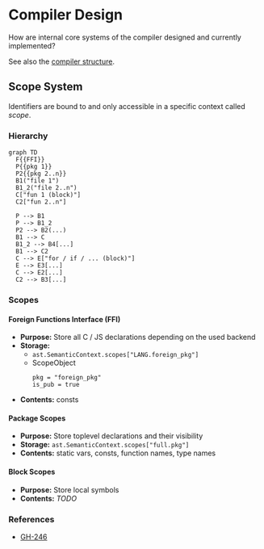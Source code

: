 # Compiler Design
How are internal core systems of the compiler designed and currently implemented?

See also the [compiler structure](../development/structure.md#compiler-structure).


## Scope System
Identifiers are bound to and only accessible in a specific context called _scope_.

### Hierarchy
```mermaid
graph TD
  F{{FFI}}
  P{{pkg 1}}
  P2{{pkg 2..n}}
  B1("file 1")
  B1_2("file 2..n")
  C["fun 1 (block)"]
  C2["fun 2..n"]

  P --> B1
  P --> B1_2
  P2 --> B2(...)
  B1 --> C
  B1_2 --> B4[...]
  B1 --> C2
  C --> E["for / if / ... (block)"]
  E --> E3[...]
  C --> E2[...]
  C2 --> B3[...]
```

### Scopes
#### Foreign Functions Interface (FFI)
- **Purpose:** Store all C / JS declarations depending on the used backend
- **Storage:**
  - `ast.SemanticContext.scopes["LANG.foreign_pkg"]`
  - ScopeObject
    ```bait
    pkg = "foreign_pkg"
    is_pub = true
    ```
- **Contents:** consts

#### Package Scopes
- **Purpose:** Store toplevel declarations and their visibility
- **Storage:** `ast.SemanticContext.scopes["full.pkg"]`
- **Contents:** static vars, consts, function names, type names

#### Block Scopes
- **Purpose:** Store local symbols
- **Contents:** _TODO_


### References
- [GH-246](https://github.com/bait-lang/bait/issues/246)

